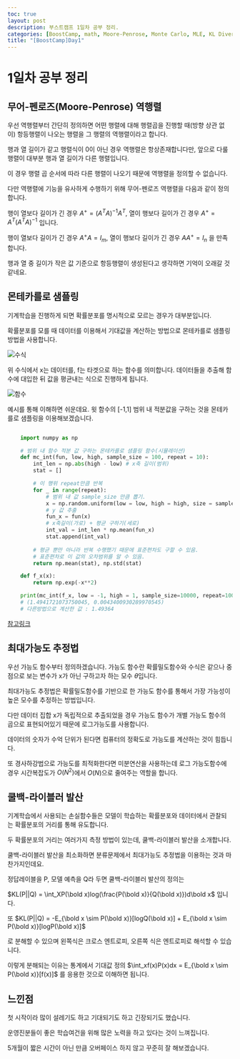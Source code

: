 ```yaml
---
toc: true
layout: post
description: 부스트캠프 1일차 공부 정리.
categories: [BoostCamp, math, Moore-Penrose, Monte Carlo, MLE, KL Divergence, markdown]
title: "[BoostCamp]Day1"
---
```

# 1일차 공부 정리

## 무어-펜로즈(Moore-Penrose) 역행렬

우선 역행렬부터 간단히 정의하면 어떤 행렬에 대해 행렬곱을 진행할 때(방향 상관 없이) 항등행렬이 나오는 행렬을 그 행렬의 역행렬이라고 합니다.

행과 열 길이가 같고 행렬식이 0이 아닌 경우 역행렬은 항상존재합니다만, 앞으로 다룰 행렬이 대부분 행과 열 길이가 다른 행렬입니다.

이 경우 행렬 곱 순서에 따라 다른 행렬이 나오기 때문에 역행렬을 정의할 수 없습니다.

다만 역행렬에 기능을 유사하게 수행하기 위해 무어-펜로즈 역행렬을 다음과 같이 정의합니다.

행이 열보다 길이가 긴 경우 $A^+ = (A^TA)^{-1}A^T$, 열이 행보다 길이가 긴 경우 $A^+ = A^T(A^TA)^{-1}$ 입니다.

행이 열보다 길이가 긴 경우 $A^+A = I_{m}$, 열이 행보다 길이가 긴 경우 $AA^+ = I_{n}$ 을 만족합니다.

행과 열 중 길이가 작은 값 기준으로 항등행렬이 생성된다고 생각하면 기억이 오래갈 것 같네요.

## 몬테카를로 샘플링

기계학습을 진행하게 되면 확률분포를 명시적으로 모르는 경우가 대부분입니다.

확률분포를 모를 때 데이터를 이용해서 기대값을 계산하는 방법으로 몬테카를로 샘플링 방법을 사용합니다.

![수식](https://velog.velcdn.com/images%2Fminchoul2%2Fpost%2F0a026fc4-1220-41fe-9f6a-2a2d9268bd71%2Fimage.png)

위 수식에서 x는 데이터를, f는 타겟으로 하는 함수를 의미합니다. 데이터들을 추출해 함수에 대입한 뒤 값을 평균내는 식으로 진행하게 됩니다.

![함수](https://velog.velcdn.com/images%2Fminchoul2%2Fpost%2Fae648032-6c68-42b6-a69e-17e5cd938077%2Fimage.png)

예시를 통해 이해하면 쉬운데요. 윗 함수의 [-1,1] 범위 내 적분값을 구하는 것을 몬테카를로 샘플링을 이용해보겠습니다.

~~~Python

    import numpy as np

    # 범위 내 함수 적분 값 구하는 몬테카를로 샘플링 함수(시뮬레이션)
    def mc_int(fun, low, high, sample_size = 100, repeat = 10):
        int_len = np.abs(high - low) # x축 길이(범위)
        stat = []

        # 이 행위 repeat만큼 반복
        for _ in range(repeat):
            # 범위 내 값 sample_size 만큼 뽑기.
            x = np.random.uniform(low = low, high = high, size = sample_size)
            # y 값 추출
            fun_x = fun(x)
            # x축길이(가로) + 평균 구하기(세로)
            int_val = int_len * np.mean(fun_x)
            stat.append(int_val)
        
        # 평균 뿐만 아니라 반복 수행했기 때문에 표준편차도 구할 수 있음.
        # 표준편차로 이 값의 오차범위를 알 수 있음.
        return np.mean(stat), np.std(stat)

    def f_x(x):
        return np.exp(-x**2)

    print(mc_int(f_x, low = -1, high = 1, sample_size=10000, repeat=100))
    # (1.4941721073750045, 0.0043400930289970545)
    # 다른방법으로 계산한 값 : 1.49364

~~~

[참고링크](https://velog.io/@minchoul2/%EB%AA%AC%ED%85%8C%EC%B9%B4%EB%A5%BC%EB%A1%9C-%EC%83%98%ED%94%8C%EB%A7%81-for-AI)


## 최대가능도 추정법

우선 가능도 함수부터 정의하겠습니다. 가능도 함수란 확률밀도함수와 수식은 같으나 중점으로 보는 변수가 x가 아닌 구하고자 하는 모수 $\theta$입니다.

최대가능도 추정법은 확률밀도함수를 기반으로 한 가능도 함수를 통해서 가장 가능성이 높은 모수를 추정하는 방법입니다.

다만 데이터 집합 x가 독립적으로 추출되었을 경우 가능도 함수가 개별 가능도 함수의 곱으로 표현되어있기 때문에 로그가능도를 사용합니다.

데이터의 숫자가 수억 단위가 된다면 컴퓨터의 정확도로 가능도를 계산하는 것이 힘듭니다.

또 경사하강법으로 가능도를 최적화한다면 미분연산을 사용하는데 로그 가능도함수에 경우 시간복잡도가 $O(N^2)$에서 $O(N)$으로 줄여주는 역할을 합니다.

## 쿨백-라이블러 발산

기계학습에서 사용되는 손실함수들은 모델이 학습하는 확률분포와 데이터에서 관찰되는 확률분포의 거리를 통해 유도합니다.

두 확률분포의 거리는 여러가지 측정 방법이 있는데, 쿨백-라이블러 발산을 소개합니다.

쿨백-라이블러 발산을 최소화하면 분류문제에서 최대가능도 추정법을 이용하는 것과 마찬가지인데요.

정답레이블을 P, 모델 예측을 Q라 두면 쿨백-라이블러 발산의 정의는 

$KL(P||Q) = \int_XP(\bold x)log(\frac{P(\bold x)}{Q(\bold x)})d\bold x$ 입니다.

또 $KL(P||Q) = -E_{\bold x \sim  P(\bold x)}[logQ(\bold x)] + E_{\bold x \sim  P(\bold x)}[logP(\bold x)]$ 

로 분해할 수 있으며 왼쪽식은 크로스 엔트로피, 오른쪽 식은 엔트로피로 해석할 수 있습니다.

이렇게 분해되는 이유는 통계에서 기대값 정의 $\int_xf(x)P(x)dx = E_{\bold x \sim  P(\bold x)}[f(x)]$ 를 응용한 것으로 이해하면 됩니다.

## 느낀점

첫 시작이라 많이 설레기도 하고 기대되기도 하고 긴장되기도 했습니다.

운영진분들이 좋은 학습여건을 위해 많은 노력을 하고 있다는 것이 느껴집니다.

5개월이 짧은 시간이 아닌 만큼 오버페이스 하지 않고 꾸준히 잘 해보겠습니다.